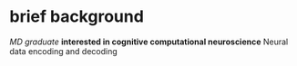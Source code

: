 # brief background 
*MD graduate* **interested in cognitive computational neuroscience**
Neural data encoding and decoding


